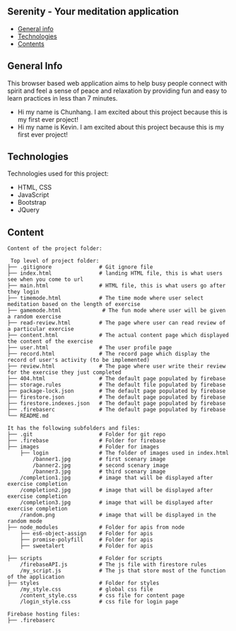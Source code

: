 ## Serenity - Your meditation application

- [General info](#general-info)
- [Technologies](#technologies)
- [Contents](#content)

## General Info

This browser based web application aims to help busy people connect with spirit and feel a sense of peace and relaxation by providing fun and easy to learn practices in less than 7 minutes.

* Hi my name is Chunhang. I am excited about this project because this is my first ever project!
* Hi my name is Kevin. I am excited about this project because this is my first ever project!
	
## Technologies

Technologies used for this project:

- HTML, CSS
- JavaScript
- Bootstrap
- JQuery

## Content
```
Content of the project folder:

 Top level of project folder:
├── .gitignore               # Git ignore file
├── index.html               # landing HTML file, this is what users see when you come to url
├── main.html                # HTML file, this is what users go after they login
├── timemode.html            # The time mode where user select meditation based on the length of exercise 
├── gamemode.html             # The fun mode where user will be given a random exercise
├── read-review.html         # The page where user can read review of a particular exercise
├── content.html             # The actual content page which displayed the content of the exercise
├── user.html                # The user profile page
├── record.html              # The record page which display the record of user's activity (to be implemented)
├── review.html              # The page where user write their review for the exercise they just completed
├── 404.html                 # The default page populated by firebase
├── storage.rules            # The default file populated by firebase
├── package-lock.json        # The default page populated by firebase
├── firestore.json           # The default page populated by firebase
├── firestore.indexes.json   # The default page populated by firebase
├── .firebaserc              # The default page populated by firebase
└── README.md

It has the following subfolders and files:
├── .git                     # Folder for git repo
├── .firebase                # Folder for firebase
├── images                   # Folder for images
    ├── login                # The folder of images used in index.html
        /banner1.jpg         # first scenary image
        /banner2.jpg         # second scenary image
        /banner3.jpg         # third scenary image
    /completion1.jpg         # image that will be displayed after exercise completion
    /completion2.jpg         # image that will be displayed after exercise completion
    /completion3.jpg         # image that will be displayed after exercise completion
    /random.png              # image that will be displayed in the random mode
├── node_modules             # Folder for apis from node
    ├── es6-object-assign    # Folder for apis
    ├── promise-polyfill     # Folder for apis
    ├── sweetalert           # Folder for apis

├── scripts                  # Folder for scripts
    /firebaseAPI.js          # The js file with firestore rules
    /my_script.js            # The js that store most of the function of the application
├── styles                   # Folder for styles
    /my_style.css            # global css file
    /content_style.css       # css file for content page
    /login_style.css         # css file for login page

Firebase hosting files:
├── .firebaserc

```

